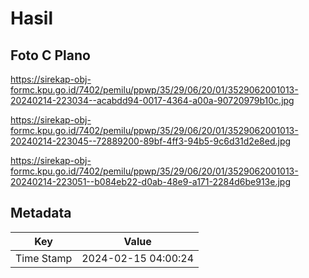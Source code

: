 # Hasil

## Foto C Plano

https://sirekap-obj-formc.kpu.go.id/7402/pemilu/ppwp/35/29/06/20/01/3529062001013-20240214-223034--acabdd94-0017-4364-a00a-90720979b10c.jpg

https://sirekap-obj-formc.kpu.go.id/7402/pemilu/ppwp/35/29/06/20/01/3529062001013-20240214-223045--72889200-89bf-4ff3-94b5-9c6d31d2e8ed.jpg

https://sirekap-obj-formc.kpu.go.id/7402/pemilu/ppwp/35/29/06/20/01/3529062001013-20240214-223051--b084eb22-d0ab-48e9-a171-2284d6be913e.jpg


## Metadata

| Key        | Value               |
| ---------- | ------------------- |
| Time Stamp | 2024-02-15 04:00:24 |



